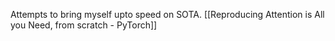 Attempts to bring myself upto speed on SOTA.
[[Reproducing Attention is All you Need, from scratch - PyTorch]]